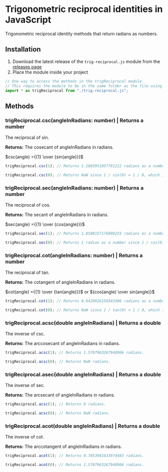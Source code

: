 # Trigonometric reciprocal identities in JavaScript

Trigonometric reciprocal identity methods that return radians as numbers.

## Installation

1. Download the latest release of the ```trig-reciprocal.js``` module from the [releases page](https://github.com/Synthird/trigonometric-reciprocal-identities/releases/tag/v1.0.1javascript)
2. Place the module inside your project

```JavaScript
// One way to access the methods in the trigReciprocal module.
// This requires the module to be in the same folder as the file using this code.
import * as trigReciprocal from "./trig-reciprocal.js";
```

## Methods

### trigReciprocal.csc(angleInRadians: number) | Returns a number

The reciprocal of sin.

**Returns:** The cosecant of angleInRadians in radians.

$csc(angle) ={{1} \over {sin(angle)}}$

```JavaScript
trigReciprocal.csc(1); // Returns 1.1883951057781212 radians as a number.
```

```JavaScript
trigReciprocal.csc(0); // Returns NaN since 1 / sin(0) = 1 / 0, which is undefined.
```

### trigReciprocal.sec(angleInRadians: number) | Returns a number

The reciprocal of cos.

**Returns:** The secant of angleInRadians in radians.

$sec(angle) ={{1} \over {cos(angle)}}$

```JavaScript
trigReciprocal.sec(1); // Returns 1.8508157176809255 radians as a number.
```

```JavaScript
trigReciprocal.sec(0); // Returns 1 radian as a number since 1 / cos(0) = 1 / 1, which is 1.
```

### trigReciprocal.cot(angleInRadians: number) | Returns a number

The reciprocal of tan.

**Returns:** The cotangent of angleInRadians in radians.

$cot(angle) ={{1} \over {tan(angle)}}$ or ${cos(angle) \over sin(angle)}$

```JavaScript
trigReciprocal.cot(1); // Returns 0.6420926159343306 radians as a number.
```

```JavaScript
trigReciprocal.cot(0); // Returns NaN since 1 / tan(0) = 1 / 0, which is undefined.
```

### trigReciprocal.acsc(double angleInRadians) | Returns a double

The inverse of csc.

**Returns:** The arccosecant of angleInRadians in radians.

```JavaScript
trigReciprocal.acsc(1); // Returns 1.5707963267948966 radians.
```

```JavaScript
trigReciprocal.acsc(0); // Returns NaN radians.
```

### trigReciprocal.asec(double angleInRadians) | Returns a double

The inverse of sec.

**Returns:** The arcsecant of angleInRadians in radians.

```JavaScript
trigReciprocal.acsc(1); // Returns 0 radians.
```

```JavaScript
trigReciprocal.acsc(0); // Returns NaN radians.
```

### trigReciprocal.acot(double angleInRadians) | Returns a double

The inverse of cot.

**Returns:** The arccotangent of angleInRadians in radians.

```JavaScript
trigReciprocal.acot(1); // Returns 0.7853981633974483 radians.
```

```JavaScript
trigReciprocal.acot(0); // Returns 1.5707963267948966 radians.
```
